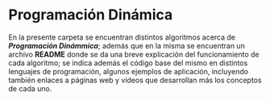 # Programación Dinámica
En la presente carpeta se encuentran distintos algoritmos acerca de ***Programación Dinámmica***; además que en la misma
se encuentran un archivo **README** donde se da una breve explicación del funcionamiento de cada algoritmo; se indica además el código
base del mismo en distintos lenguajes de programación, algunos ejemplos de aplicación, incluyendo también enlaces a páginas web y
videos que desarrollan más los conceptos de cada uno.